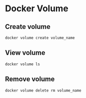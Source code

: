 # Docker Volume

## Create volume
`docker volume create volume_name`

## View volume
`docker volume ls`

## Remove volume
`docker volume delete rm volume_name`